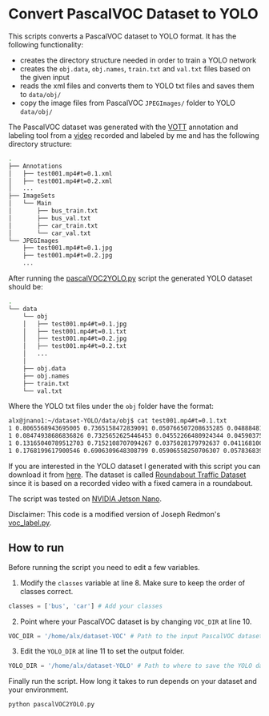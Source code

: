 # Convert PascalVOC Dataset to YOLO

This scripts converts a PascalVOC dataset to YOLO format.
It has the following functionality:
* creates the directory structure needed in order to train a YOLO network
* creates the `obj.data`, `obj.names`, `train.txt` and `val.txt` files based on the given input 
* reads the xml files and converts them to YOLO txt files and saves them to `data/obj/`
* copy the image files from PascalVOC `JPEGImages/` folder to YOLO `data/obj/`

The PascalVOC dataset was generated with the [VOTT](https://github.com/microsoft/VoTT) annotation and labeling tool from a [video](https://drive.google.com/file/d/1fB_WHSA1YQJFTdtwfhpDPp4PbMZofKJm/view?usp=sharing) recorded and labeled by me and has the following directory structure:
```bash
.
├── Annotations
│   ├── test001.mp4#t=0.1.xml
│   ├── test001.mp4#t=0.2.xml
│   ...
├── ImageSets
│   └── Main
│       ├── bus_train.txt
│       ├── bus_val.txt
│       ├── car_train.txt
│       └── car_val.txt
└── JPEGImages
    ├── test001.mp4#t=0.1.jpg
    ├── test001.mp4#t=0.2.jpg
    ...
```

After running the [pascalVOC2YOLO.py](src/pascalVOC2YOLO.py) script the generated YOLO dataset should be:

```bash
.
└── data
    └── obj
    │   ├── test001.mp4#t=0.1.jpg
    │   ├── test001.mp4#t=0.1.txt
    │   ├── test001.mp4#t=0.2.jpg
    │   ├── test001.mp4#t=0.2.txt
    │   ...
    │
    ├── obj.data
    ├── obj.names
    ├── train.txt
    └── val.txt
```

Where the YOLO txt files under the `obj` folder have the format:
```bash
alx@jnano1:~/dataset-YOLO/data/obj$ cat test001.mp4#t=0.1.txt
1 0.8065568943695005 0.7365158472839091 0.050766507208635285 0.04888481655003832
1 0.08474938686836826 0.7325652625446453 0.04552266480924344 0.04590375467312116
1 0.13165040789512703 0.7152108707094267 0.0375028179792637 0.04116810055598158
1 0.1768199617900546 0.6906309648308799 0.05906558250706307 0.057836839172737686
```

If you are interested in the YOLO dataset I generated with this script you can download it from [here](https://drive.google.com/file/d/1CswmUyLhKtTSx8NT4RGMML60SWHtJG7M/view?usp=sharing). The dataset is called [Roundabout Traffic Dataset](https://github.com/alxandru/yolov4_roundabout_traffic/blob/main/data/README.md) since it is based on a recorded video with a fixed camera in a roundabout.

The script was tested on [NVIDIA Jetson Nano](https://developer.nvidia.com/embedded/jetson-nano-developer-kit).

Disclaimer: This code is a modified version of Joseph Redmon's [voc_label.py](https://github.com/pjreddie/darknet/blob/master/scripts/voc_label.py).

## How to run

Before running the script you need to edit a few variables.

1. Modify the `classes` variable at line 8. Make sure to keep the order of classes correct.
```python
classes = ['bus', 'car'] # Add your classes
```

2. Point where your PascalVOC dataset is by changing `VOC_DIR` at line 10.

```python
VOC_DIR = '/home/alx/dataset-VOC' # Path to the input PascalVOC dataset 
```
3. Edit the `YOLO_DIR` at line 11 to set the output folder.

```python
YOLO_DIR = '/home/alx/dataset-YOLO' # Path to where to save the YOLO dataset
```

Finally run the script. How long it takes to run depends on your dataset and your environment.

```python
python pascalVOC2YOLO.py
```
